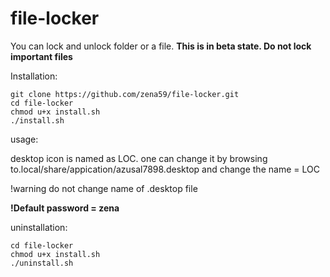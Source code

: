 # file-locker
You can lock and unlock folder or a file.
**This is in beta state. Do not lock important files**

Installation: 
```
git clone https://github.com/zena59/file-locker.git
cd file-locker
chmod u+x install.sh
./install.sh
```

usage:

desktop icon is named as LOC. 
one can change it by browsing to.local/share/appication/azusal7898.desktop
and change the name = LOC

!warning do not change name of .desktop file

**!Default password = zena**


uninstallation:
```
cd file-locker
chmod u+x install.sh
./uninstall.sh
```
